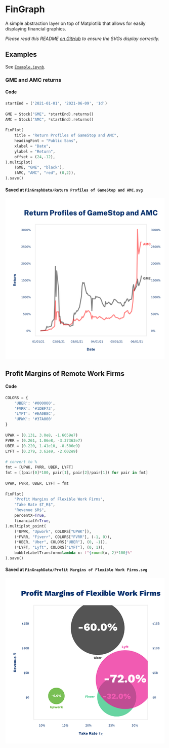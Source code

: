 # FinGraph

A simple abstraction layer on top of Matplotlib that allows for easily
displaying financial graphics.

_Please read this README [on GitHub](https://github.com/ctjlewis/FinGraph) to
ensure the SVGs display correctly._

## Examples

See [`Example.ipynb`](Example.ipynb).

### GME and AMC returns

#### Code
```python
startEnd = ('2021-01-01', '2021-06-09', '1d')

GME = Stock("GME", *startEnd).returns()
AMC = Stock("AMC", *startEnd).returns()

FinPlot(
    title = "Return Profiles of GameStop and AMC",
    headingFont = "Public Sans",
    xlabel = "Date",
    ylabel = "Return",
    offset = (24,-12),
).multiplot(
    (GME, "GME", "black"),
    (AMC, "AMC", "red", (0,2)),
).save()
```

#### Saved at `FinGraphData/Return Profiles of GameStop and AMC.svg`

![](FinGraphData/Return%20Profiles%20of%20GameStop%20and%20AMC.svg)

## Profit Margins of Remote Work Firms

#### Code
```python
COLORS = {
    'UBER': '#000000',
    'FVRR': '#1DBF73',
    'LYFT': '#EA0B8C',
    'UPWK': '#37A000'
}

UPWK = (0.131, 3.0e8, -1.6659e7)
FVRR = (0.261, 1.06e8, -3.37363e7)
UBER = (0.220, 1.41e10, -8.506e9)
LYFT = (0.279, 3.62e9, -2.602e9)

# convert to %
fmt = [UPWK, FVRR, UBER, LYFT]
fmt = [(pair[0]*100, pair[1], pair[2]/pair[1]) for pair in fmt]

UPWK, FVRR, UBER, LYFT = fmt
    
FinPlot(
    "Profit Margins of Flexible Work Firms", 
    "Take Rate $T_R$", 
    "Revenue $R$",
    percentX=True,
    financialY=True,
).multiplot_point(
    (*UPWK, "Upwork", COLORS["UPWK"]),
    (*FVRR, "Fiverr", COLORS["FVRR"], (-1, 0)),
    (*UBER, "Uber", COLORS["UBER"], (0, -1)),
    (*LYFT, "Lyft", COLORS["LYFT"], (0, 1)),
    bubbleLabelTransform=lambda x: f"{round(x, 2)*100}%"
).save()
```

#### Saved at `FinGraphData/Profit Margins of Flexible Work Firms.svg`
![](FinGraphData/Profit%20Margins%20of%20Flexible%20Work%20Firms.svg)